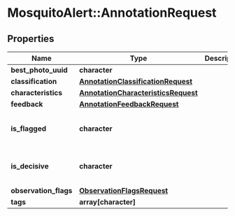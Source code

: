# MosquitoAlert::AnnotationRequest


## Properties
Name | Type | Description | Notes
------------ | ------------- | ------------- | -------------
**best_photo_uuid** | **character** |  | [optional] 
**classification** | [**AnnotationClassificationRequest**](AnnotationClassificationRequest.md) |  | 
**characteristics** | [**AnnotationCharacteristicsRequest**](AnnotationCharacteristicsRequest.md) |  | [optional] 
**feedback** | [**AnnotationFeedbackRequest**](AnnotationFeedbackRequest.md) |  | [optional] 
**is_flagged** | **character** |  | [optional] [default to FALSE] 
**is_decisive** | **character** |  | [optional] [default to FALSE] 
**observation_flags** | [**ObservationFlagsRequest**](ObservationFlagsRequest.md) |  | [optional] 
**tags** | **array[character]** |  | [optional] 


